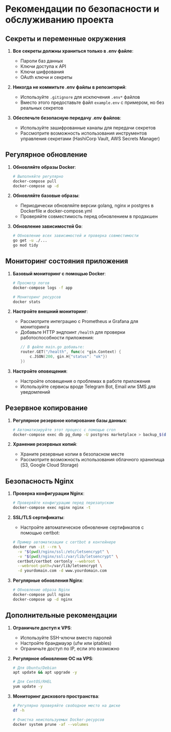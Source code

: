 # Рекомендации по безопасности и обслуживанию проекта

## Секреты и переменные окружения

1. **Все секреты должны храниться только в .env файле**:
   - Пароли баз данных
   - Ключи доступа к API
   - Ключи шифрования
   - OAuth ключи и секреты

2. **Никогда не коммитьте .env файлы в репозиторий**:
   - Используйте `.gitignore` для исключения `.env*` файлов
   - Вместо этого предоставьте файл `example.env` с примером, но без реальных секретов

3. **Обеспечьте безопасную передачу .env файлов**:
   - Используйте зашифрованные каналы для передачи секретов
   - Рассмотрите возможность использования инструментов управления секретами (HashiCorp Vault, AWS Secrets Manager)

## Регулярное обновление

1. **Обновляйте образы Docker**:
   ```bash
   # Выполняйте регулярно
   docker-compose pull
   docker-compose up -d
   ```

2. **Обновляйте базовые образы**:
   - Периодически обновляйте версии golang, nginx и postgres в Dockerfile и docker-compose.yml
   - Проверяйте совместимость перед обновлением в продакшен

3. **Обновление зависимостей Go**:
   ```bash
   # Обновление всех зависимостей и проверка совместимости
   go get -u ./...
   go mod tidy
   ```

## Мониторинг состояния приложения

1. **Базовый мониторинг с помощью Docker**:
   ```bash
   # Просмотр логов
   docker-compose logs -f app

   # Мониторинг ресурсов
   docker stats
   ```

2. **Настройте внешний мониторинг**:
   - Рассмотрите интеграцию с Prometheus и Grafana для мониторинга
   - Добавьте HTTP эндпоинт `/health` для проверки работоспособности приложения:
     ```go
     // В файле main.go добавьте:
     router.GET("/health", func(c *gin.Context) {
         c.JSON(200, gin.H{"status": "ok"})
     })
     ```

3. **Настройте оповещения**:
   - Настройте оповещения о проблемах в работе приложения
   - Используйте сервисы вроде Telegram Bot, Email или SMS для уведомлений

## Резервное копирование

1. **Регулярное резервное копирование базы данных**:
   ```bash
   # Автоматизируйте этот процесс с помощью cron
   docker-compose exec db pg_dump -U postgres marketplace > backup_$(date +%Y%m%d).sql
   ```

2. **Хранение резервных копий**:
   - Храните резервные копии в безопасном месте
   - Рассмотрите возможность использования облачного хранилища (S3, Google Cloud Storage)

## Безопасность Nginx

1. **Проверка конфигурации Nginx**:
   ```bash
   # Проверяйте конфигурацию перед перезапуском
   docker-compose exec nginx nginx -t
   ```

2. **SSL/TLS сертификаты**:
   - Настройте автоматическое обновление сертификатов с помощью certbot:
   ```bash
   # Пример автоматизации с certbot в контейнере
   docker run -it --rm \
     -v "$(pwd)/nginx/ssl:/etc/letsencrypt" \
     -v "$(pwd)/nginx/ssl:/var/lib/letsencrypt" \
     certbot/certbot certonly --webroot \
     --webroot-path=/var/lib/letsencrypt \
     -d yourdomain.com -d www.yourdomain.com
   ```

3. **Регулярные обновления Nginx**:
   ```bash
   # Обновление образа Nginx
   docker-compose pull nginx
   docker-compose up -d nginx
   ```

## Дополнительные рекомендации

1. **Ограничьте доступ к VPS**:
   - Используйте SSH-ключи вместо паролей
   - Настройте брандмауэр (ufw или iptables)
   - Ограничьте доступ по IP, если это возможно

2. **Регулярное обновление ОС на VPS**:
   ```bash
   # Для Ubuntu/Debian
   apt update && apt upgrade -y
   
   # Для CentOS/RHEL
   yum update -y
   ```

3. **Мониторинг дискового пространства**:
   ```bash
   # Регулярно проверяйте свободное место на диске
   df -h
   
   # Очистка неиспользуемых Docker-ресурсов
   docker system prune -af --volumes
   ``` 